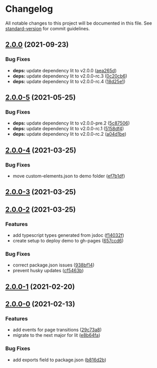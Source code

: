 # Changelog

All notable changes to this project will be documented in this file. See [standard-version](https://github.com/conventional-changelog/standard-version) for commit guidelines.

## [2.0.0](https://github.com/alangdm/helium-animated-pages/compare/v2.0.0-5...v2.0.0) (2021-09-23)


### Bug Fixes

* **deps:** update dependency lit to v2.0.0 ([aea265d](https://github.com/alangdm/helium-animated-pages/commit/aea265d8b90582ec3a63c211ef2a69cf3043a7b6))
* **deps:** update dependency lit to v2.0.0-rc.3 ([0c20cb6](https://github.com/alangdm/helium-animated-pages/commit/0c20cb6dc236d920c7af0d8bdaf411c8f83bbc01))
* **deps:** update dependency lit to v2.0.0-rc.4 ([18d25e1](https://github.com/alangdm/helium-animated-pages/commit/18d25e1032ed30520ec17f18ff268f20fdd12583))

## [2.0.0-5](https://github.com/alangdm/helium-animated-pages/compare/v2.0.0-4...v2.0.0-5) (2021-05-25)

### Bug Fixes

- **deps:** update dependency lit to v2.0.0-pre.2 ([5c87506](https://github.com/alangdm/helium-animated-pages/commit/5c87506d4c11e967911b9794f1402153c4bd9ce3))
- **deps:** update dependency lit to v2.0.0-rc.1 ([5158df4](https://github.com/alangdm/helium-animated-pages/commit/5158df4725f0eccf5b3f215d4e0a5015b44558bb))
- **deps:** update dependency lit to v2.0.0-rc.2 ([a04d1be](https://github.com/alangdm/helium-animated-pages/commit/a04d1bea24693503e4ff0e44a7bff339962deaaa))

## [2.0.0-4](https://github.com/alangdm/helium-animated-pages/compare/v2.0.0-3...v2.0.0-4) (2021-03-25)

### Bug Fixes

- move custom-elements.json to demo folder ([ef7b1df](https://github.com/alangdm/helium-animated-pages/commit/ef7b1df3d694d2e8de9ecf882ef18d8d7286cd4d))

## [2.0.0-3](https://github.com/alangdm/helium-animated-pages/compare/v2.0.0-2...v2.0.0-3) (2021-03-25)

## [2.0.0-2](https://github.com/alangdm/helium-animated-pages/compare/v2.0.0-1...v2.0.0-2) (2021-03-25)

### Features

- add typescript types generated from jsdoc ([f14032f](https://github.com/alangdm/helium-animated-pages/commit/f14032f9d3c1f8c573021e15d77367790b9c6062))
- create setup to deploy demo to gh-pages ([657ccd6](https://github.com/alangdm/helium-animated-pages/commit/657ccd6947857612612c02641c95ebb729aba857))

### Bug Fixes

- correct package.json issues ([938bf14](https://github.com/alangdm/helium-animated-pages/commit/938bf14c3412fde70383384a6b7cecdf85740282))
- prevent husky updates ([cf5463b](https://github.com/alangdm/helium-animated-pages/commit/cf5463bf3fc3bf763d3f27f4305f6795df3c99c4))

## [2.0.0-1](https://github.com/alangdm/helium-animated-pages/compare/v2.0.0-0...v2.0.0-1) (2021-02-20)

## [2.0.0-0](https://github.com/alangdm/helium-animated-pages/compare/v1.1.1...v2.0.0-0) (2021-02-13)

### Features

- add events for page transitions ([29c73a8](https://github.com/alangdm/helium-animated-pages/commit/29c73a87ebe952c2eadd830ca25fed1e4a67074f))
- migrate to the next major for lit ([e8b64fa](https://github.com/alangdm/helium-animated-pages/commit/e8b64fad9753c0155e7e1d0a13be590773cd1158))

### Bug Fixes

- add exports field to package.json ([b816d2b](https://github.com/alangdm/helium-animated-pages/commit/b816d2b8b67afb2f82287fbed3386e9bbc0d19d0))
